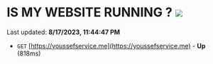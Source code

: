 # IS MY WEBSITE RUNNING ? [![](https://img.shields.io/static/v1?label=Sponsor&message=%E2%9D%A4&logo=GitHub&color=%23fe8e86)](https://github.com/sponsors/<username>)

Last updated: **8/17/2023, 11:44:47 PM**

- `GET` [https://youssefservice.me](https://youssefservice.me) - **Up** (818ms)
